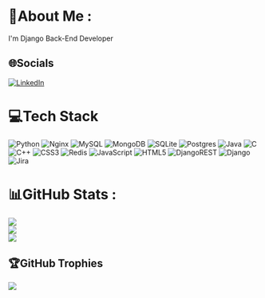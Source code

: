 # 💫About Me :
I'm Django Back-End Developer

## 🌐Socials
[![LinkedIn](https://img.shields.io/badge/LinkedIn-%230077B5.svg?logo=linkedin&logoColor=white)](https://linkedin.com/in/https://www.linkedin.com/in/hamidreza-sadeghzadeh-27366523b/) 

# 💻Tech Stack
![Python](https://img.shields.io/badge/python-3670A0?style=for-the-badge&logo=python&logoColor=ffdd54) ![Nginx](https://img.shields.io/badge/nginx-%23009639.svg?style=for-the-badge&logo=nginx&logoColor=white) ![MySQL](https://img.shields.io/badge/mysql-%2300f.svg?style=for-the-badge&logo=mysql&logoColor=white) ![MongoDB](https://img.shields.io/badge/MongoDB-%234ea94b.svg?style=for-the-badge&logo=mongodb&logoColor=white) ![SQLite](https://img.shields.io/badge/sqlite-%2307405e.svg?style=for-the-badge&logo=sqlite&logoColor=white) ![Postgres](https://img.shields.io/badge/postgres-%23316192.svg?style=for-the-badge&logo=postgresql&logoColor=white) ![Java](https://img.shields.io/badge/java-%23ED8B00.svg?style=for-the-badge&logo=java&logoColor=white) ![C](https://img.shields.io/badge/c-%2300599C.svg?style=for-the-badge&logo=c&logoColor=white) ![C++](https://img.shields.io/badge/c++-%2300599C.svg?style=for-the-badge&logo=c%2B%2B&logoColor=white) ![CSS3](https://img.shields.io/badge/css3-%231572B6.svg?style=for-the-badge&logo=css3&logoColor=white) ![Redis](https://img.shields.io/badge/redis-%23DD0031.svg?style=for-the-badge&logo=redis&logoColor=white) ![JavaScript](https://img.shields.io/badge/javascript-%23323330.svg?style=for-the-badge&logo=javascript&logoColor=%23F7DF1E) ![HTML5](https://img.shields.io/badge/html5-%23E34F26.svg?style=for-the-badge&logo=html5&logoColor=white) ![DjangoREST](https://img.shields.io/badge/DJANGO-REST-ff1709?style=for-the-badge&logo=django&logoColor=white&color=ff1709&labelColor=gray) ![Django](https://img.shields.io/badge/django-%23092E20.svg?style=for-the-badge&logo=django&logoColor=white) ![Jira](https://img.shields.io/badge/jira-%230A0FFF.svg?style=for-the-badge&logo=jira&logoColor=white)
# 📊GitHub Stats :
![](https://github-readme-stats.vercel.app/api?username=HamidRezaSZ&theme=radical&hide_border=false&include_all_commits=true&count_private=true)<br/>
![](https://github-readme-streak-stats.herokuapp.com/?user=HamidRezaSZ&theme=radical&hide_border=false)<br/>
![](https://github-readme-stats.vercel.app/api/top-langs/?username=HamidRezaSZ&theme=radical&hide_border=false&include_all_commits=true&count_private=true&layout=compact)

## 🏆GitHub Trophies
![](https://github-trophies.vercel.app/?username=HamidRezaSZ&theme=radical&no-frame=false&no-bg=false&margin-w=4)
